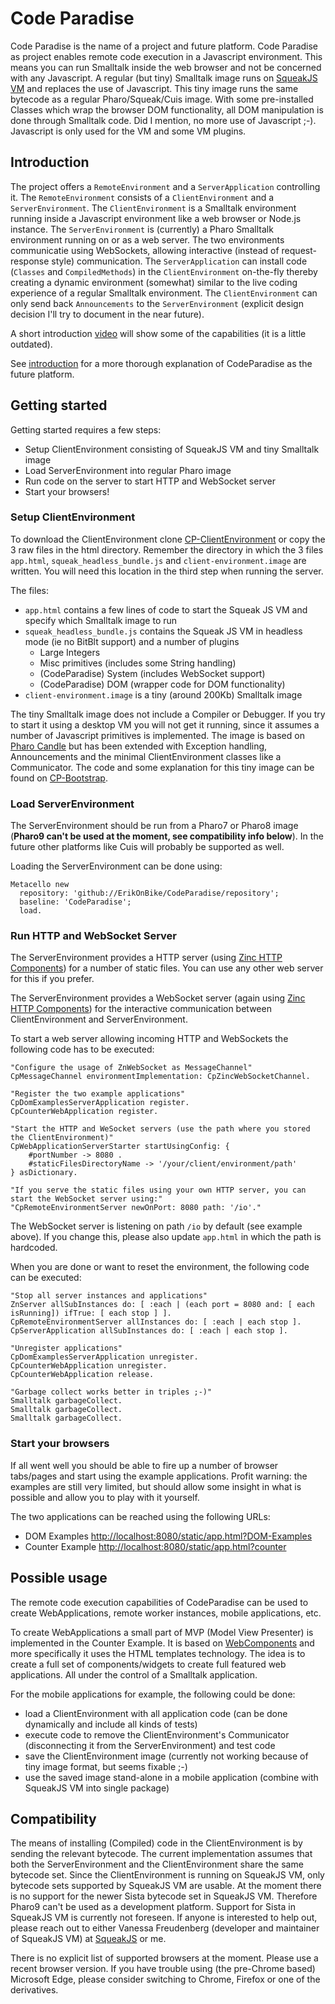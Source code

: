 # Code Paradise

Code Paradise is the name of a project and future platform. Code Paradise as project enables remote code execution in a Javascript environment. This means you can run Smalltalk inside the web browser and not be concerned with any Javascript. A regular (but tiny) Smalltalk image runs on [SqueakJS VM](https://squeak.js.org) and replaces the use of Javascript. This tiny image runs the same bytecode as a regular Pharo/Squeak/Cuis image. With some pre-installed Classes which wrap the browser DOM functionality, all DOM manipulation is done through Smalltalk code. Did I mention, no more use of Javascript ;-). Javascript is only used for the VM and some VM plugins.

## Introduction

The project offers a `RemoteEnvironment` and a `ServerApplication` controlling it. The `RemoteEnvironment` consists of a `ClientEnvironment` and a `ServerEnvironment`. The `ClientEnvironment` is a Smalltalk environment running inside a Javascript environment like a web browser or Node.js instance. The `ServerEnvironment` is (currently) a Pharo Smalltalk environment running on or as a web server. The two environments communicatie using WebSockets, allowing interactive  (instead of request-response style) communication. The `ServerApplication` can install code (`Classes` and `CompiledMethods`) in the `ClientEnvironment` on-the-fly thereby creating a dynamic environment (somewhat) similar to the live coding experience of a regular Smalltalk environment. The `ClientEnvironment` can only send back `Announcements` to the `ServerEnvironment` (explicit design decision I'll try to document in the near future).

A short introduction [video](https://youtu.be/qvY7R6te7go) will show some of the capabilities (it is a little outdated).

See [introduction](introduction.md) for a more thorough explanation of CodeParadise as the future platform.

## Getting started

Getting started requires a few steps:
* Setup ClientEnvironment consisting of SqueakJS VM and tiny Smalltalk image
* Load ServerEnvironment into regular Pharo image
* Run code on the server to start HTTP and WebSocket server
* Start your browsers!

### Setup ClientEnvironment

To download the ClientEnvironment clone [CP-ClientEnvironment](https://github.com/ErikOnBike/CP-ClientEnvironment) or copy the 3 raw files in the html directory. Remember the directory in which the 3 files `app.html`, `squeak_headless_bundle.js` and `client-environment.image` are written. You will need this location in the third step when running the server.

The files:
* `app.html` contains a few lines of code to start the Squeak JS VM and specify which Smalltalk image to run
* `squeak_headless_bundle.js` contains the Squeak JS VM in headless mode (ie no BitBlt support) and a number of plugins
   * Large Integers
   * Misc primitives (includes some String handling)
   * (CodeParadise) System (includes WebSocket support)
   * (CodeParadise) DOM (wrapper code for DOM functionality)
* `client-environment.image` is a tiny (around 200Kb) Smalltalk image

The tiny Smalltalk image does not include a Compiler or Debugger. If you try to start it using a desktop VM you will not get it running, since it assumes a number of Javascript primitives is implemented. The image is based on [Pharo Candle](https://github.com/carolahp/PharoCandleSrc) but has been extended with Exception handling, Announcements and the minimal ClientEnvironment classes like a Communicator. The code and some explanation for this tiny image can be found on [CP-Bootstrap](https://github.com/ErikOnBike/CP-Bootstrap).

### Load ServerEnvironment

The ServerEnvironment should be run from a Pharo7 or Pharo8 image (**Pharo9 can't be used at the moment, see compatibility info below**). In the future other platforms like Cuis will probably be supported as well.

Loading the ServerEnvironment can be done using:
```Smalltalk
Metacello new
  repository: 'github://ErikOnBike/CodeParadise/repository';
  baseline: 'CodeParadise';
  load.
```

### Run HTTP and WebSocket Server

The ServerEnvironment provides a HTTP server (using [Zinc HTTP Components](https://github.com/svenvc/zinc)) for a number of static files. You can use any other web server for this if you prefer.

The ServerEnvironment provides a WebSocket server (again using [Zinc HTTP Components](https://github.com/svenvc/zinc)) for the interactive communication between ClientEnvironment and ServerEnvironment.

To start a web server allowing incoming HTTP and WebSockets the following code has to be executed:
```Smalltalk
"Configure the usage of ZnWebSocket as MessageChannel"
CpMessageChannel environmentImplementation: CpZincWebSocketChannel.

"Register the two example applications"
CpDomExamplesServerApplication register.
CpCounterWebApplication register.

"Start the HTTP and WeSocket servers (use the path where you stored the ClientEnvironment)"
CpWebApplicationServerStarter startUsingConfig: {
	#portNumber -> 8080 .
	#staticFilesDirectoryName -> '/your/client/environment/path'
} asDictionary.

"If you serve the static files using your own HTTP server, you can start the WebSocket server using:"
"CpRemoteEnvironmentServer newOnPort: 8080 path: '/io'."
```

The WebSocket server is listening on path `/io` by default (see example above). If you change this, please also update `app.html` in which the path is hardcoded. 

When you are done or want to reset the environment, the following code can be executed:
```Smalltalk
"Stop all server instances and applications"
ZnServer allSubInstances do: [ :each | (each port = 8080 and: [ each isRunning]) ifTrue: [ each stop ] ].
CpRemoteEnvironmentServer allInstances do: [ :each | each stop ].
CpServerApplication allSubInstances do: [ :each | each stop ].

"Unregister applications"
CpDomExamplesServerApplication unregister.
CpCounterWebApplication unregister.
CpCounterWebApplication release.

"Garbage collect works better in triples ;-)"
Smalltalk garbageCollect.
Smalltalk garbageCollect.
Smalltalk garbageCollect.
```

### Start your browsers

If all went well you should be able to fire up a number of browser tabs/pages and start using the example applications. Profit warning: the examples are still very limited, but should allow some insight in what is possible and allow you to play with it yourself.

The two applications can be reached using the following URLs:
* DOM Examples [http://localhost:8080/static/app.html?DOM-Examples](http://localhost:8080/static/app.html?DOM-Examples)
* Counter Example [http://localhost:8080/static/app.html?counter](http://localhost:8080/static/app.html?counter)

## Possible usage

The remote code execution capabilities of CodeParadise can be used to create WebApplications, remote worker instances, mobile applications, etc.

To create WebApplications a small part of MVP (Model View Presenter) is implemented in the Counter Example. It is based on [WebComponents](https://developer.mozilla.org/en-US/docs/Web/Web_Components) and more specifically it uses the HTML templates technology. The idea is to create a full set of components/widgets to create full featured web applications. All under the control of a Smalltalk application.

For the mobile applications for example, the following could be done:
* load a ClientEnvironment with all application code (can be done dynamically and include all kinds of tests)
* execute code to remove the ClientEnvironment's Communicator (disconnecting it from the ServerEnvironment) and test code
* save the ClientEnvironment image (currently not working because of tiny image format, but seems fixable ;-)
* use the saved image stand-alone in a mobile application (combine with SqueakJS VM into single package)

## Compatibility

The means of installing (Compiled) code in the ClientEnvironment is by sending the relevant bytecode. The current implementation assumes that both the ServerEnvironment and the ClientEnvironment share the same bytecode set. Since the ClientEnvironment is running on SqueakJS VM, only bytecode sets supported by SqueakJS VM are usable. At the moment there is no support for the newer Sista bytecode set in SqueakJS VM. Therefore Pharo9 can't be used as a development platform. Support for Sista in SqueakJS VM is currently not foreseen. If anyone is interested to help out, please reach out to either Vanessa Freudenberg (developer and maintainer of SqueakJS VM) at [SqueakJS](https://github.com/codefrau/SqueakJS) or me.

There is no explicit list of supported browsers at the moment. Please use a recent browser version. If you have trouble using (the pre-Chrome based) Microsoft Edge, please consider switching to Chrome, Firefox or one of the derivatives.
